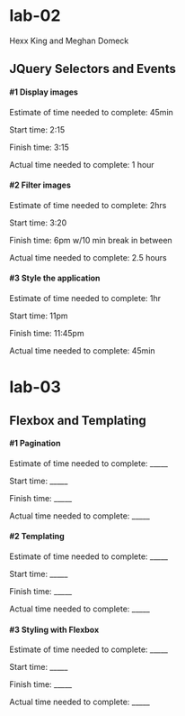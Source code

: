 # lab-02
Hexx King and Meghan Domeck

## JQuery Selectors and Events

#### #1 Display images

Estimate of time needed to complete: 45min

Start time: 2:15

Finish time: 3:15

Actual time needed to complete: 1 hour


#### #2 Filter images

Estimate of time needed to complete: 2hrs

Start time: 3:20

Finish time: 6pm  w/10 min break in between

Actual time needed to complete: 2.5 hours


#### #3 Style the application

Estimate of time needed to complete: 1hr

Start time: 11pm

Finish time: 11:45pm

Actual time needed to complete: 45min

# lab-03
## Flexbox and Templating

#### #1 Pagination

Estimate of time needed to complete: _____

Start time: _____

Finish time: _____

Actual time needed to complete: _____


#### #2 Templating

Estimate of time needed to complete: _____

Start time: _____

Finish time: _____

Actual time needed to complete: _____


#### #3 Styling with Flexbox

Estimate of time needed to complete: _____

Start time: _____

Finish time: _____

Actual time needed to complete: _____